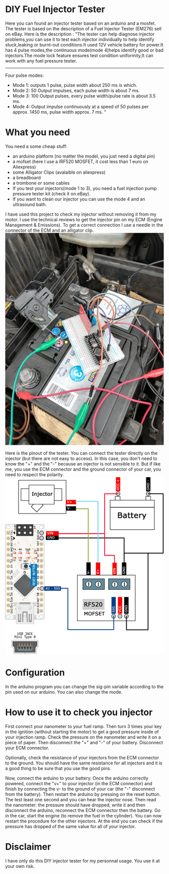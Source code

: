 # DIY Fuel Injector Tester
Here you can found an injector tester based on an arduino and a mosfet.
The tester is based on the description of a Fuel Injector Tester (EM276) sell on eBay.
Here is the description :
"The tester can help diagnose injector problems,you can use it to test each injector individually to help identify stuck,leaking or burnt-out conditions.It used 12V vehicle battery for power.It has 4 pulse modes,the continuous mode(mode 4)helps identify good or bad injectors.The mode lock feature ensures test condition uniformity,It can work with any fuel pressure tester. 

-----------

Four pulse modes:
- Mode 1: outputs 1 pulse, pulse width about 250 ms is which.
- Mode 2: 50 Output impulses, each pulse width is about 7 ms.
- Mode 3: 100 Output pulses, every pulse width/pulse rate is about 3.5 ms.
- Mode 4: Output impulse continuously at a speed of 50 pulses per approx. 1450 ms, pulse width approx. 7 ms.
"

# What you need
You need a some cheap stuff:
- an arduino platform (no matter the model, you just need a digital pin) 
- a mofset (here I use a IRF520 MOSFET, it cost less than 1 euro on Aliexpress)
- some Alligator Clips (avalaible on aliexpress)
- a breadboard
- a trombone or some cables
- If you test your injectors(mode 1 to 3), you need a fuel injection pump pressure tester kit (check it on eBay).
- If you want to clean our injector you can use the mode 4 and an ultrasound bath.

I have used this project to check my injector without removing it from my motor.
I use the technical reviews to get the injector pin on my ECM (Engine Management & Emissions).
To get a correct connection I use a needle in the connector of the ECM and an alligator clip. 
![demo][demo]

Here is the pinout of the tester. You can connect the tester directly on the injector (but there are not easy to access). In this case, you don't need to know the "+" and the "-" because an injector is not sensible to it. But if like me, you use the ECM connector and the ground connector of your car, you need to respect the polarity.
![Pinout][poinout]

# Configuration
In the arduino program you can change the sig-pin variable according to the pin used on our arduino.
You can also change the mode.

# How to use it to check you injector
First connect your nanometer to your fuel ramp. Then turn 3 times your key in the ignition (without starting the motor) to get a good pressure inside of your injection ramp.
Check the pressure on the nanometer and write it on a piece of paper.
Then disconnect the "+" and "-" of your battery. Disconnect your ECM connector.

Optionally, check the resistance of your injectors from the ECM connector to the ground. You should have the same resistance for all injectors and it is a good thing to be sure that you use the good pins.

Now, connect the arduino to your battery. Once the arduino correctly powered, connect the "v+" to your injector (in the ECM connector) and finish by connecting the v- to the ground of your car (the "-" disconnect from the battery).
Then restart the arduino by pressing on the reset button. The test least one second and you can hear the injector nose.
Then read the nanometer: the pressure should have dropped, write it and then disconnect the arduino, reconnect the ECM connector then the battery. Go in the car, start the engine (to remove the fuel in the cylinder).
You can now restart the procedure for the other injectors.
At the end you can check if the pressure has dropped of the same value for all of your injector.



# Disclaimer
I have only do this DIY injector tester for my personnal usage. You use it at your own risk.


[poinout]: ./images/pinout.png "Pinout"
[demo]: ./images/demo.jpg "Demo"